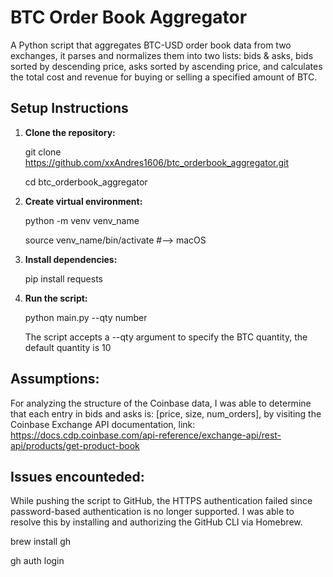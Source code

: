 # BTC Order Book Aggregator
A Python script that aggregates BTC-USD order book data from two exchanges, it parses and normalizes them into two lists: bids & asks, bids sorted by descending price, asks sorted by ascending price, and calculates the total cost and revenue for buying or selling a specified amount of BTC.

## Setup Instructions
1. **Clone the repository:**

   git clone https://github.com/xxAndres1606/btc_orderbook_aggregator.git
   
   cd btc_orderbook_aggregator

2. **Create virtual environment:**
   
   python -m venv venv_name
   
   source venv_name/bin/activate #--> macOS

3. **Install dependencies:**
 
   pip install requests

4. **Run the script:**
   
   python main.py --qty number
   
   The script accepts a --qty argument to specify the BTC quantity, the default quantity is 10

## Assumptions:

For analyzing the structure of the Coinbase data, I was able to determine that each entry in bids and asks is: [price, size, num_orders], by visiting the Coinbase Exchange API documentation, link: https://docs.cdp.coinbase.com/api-reference/exchange-api/rest-api/products/get-product-book

## Issues encounteded:

While pushing the script to GitHub, the HTTPS authentication failed since password-based authentication is no longer supported. I was able to resolve this by installing and authorizing the GitHub CLI via Homebrew.

brew install gh

gh auth login

